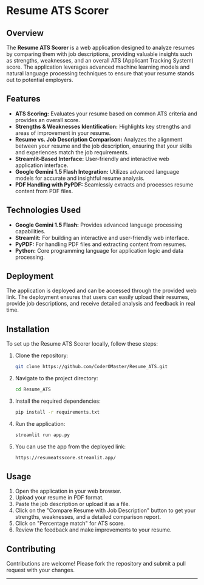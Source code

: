 

# Resume ATS Scorer

## Overview

The **Resume ATS Scorer** is a web application designed to analyze resumes by comparing them with job descriptions, providing valuable insights such as strengths, weaknesses, and an overall ATS (Applicant Tracking System) score. The application leverages advanced machine learning models and natural language processing techniques to ensure that your resume stands out to potential employers.

## Features

- **ATS Scoring:** Evaluates your resume based on common ATS criteria and provides an overall score.
- **Strengths & Weaknesses Identification:** Highlights key strengths and areas of improvement in your resume.
- **Resume vs. Job Description Comparison:** Analyzes the alignment between your resume and the job description, ensuring that your skills and experiences match the job requirements.
- **Streamlit-Based Interface:** User-friendly and interactive web application interface.
- **Google Gemini 1.5 Flash Integration:** Utilizes advanced language models for accurate and insightful resume analysis.
- **PDF Handling with PyPDF:** Seamlessly extracts and processes resume content from PDF files.

## Technologies Used

- **Google Gemini 1.5 Flash:** Provides advanced language processing capabilities.
- **Streamlit:** For building an interactive and user-friendly web interface.
- **PyPDF:** For handling PDF files and extracting content from resumes.
- **Python:** Core programming language for application logic and data processing.

## Deployment

The application is deployed and can be accessed through the provided web link. The deployment ensures that users can easily upload their resumes, provide job descriptions, and receive detailed analysis and feedback in real time.

## Installation

To set up the Resume ATS Scorer locally, follow these steps:

1. Clone the repository:
   ```bash
   git clone https://github.com/CoderOMaster/Resume_ATS.git
   ```
2. Navigate to the project directory:
   ```bash
   cd Resume_ATS
   ```
3. Install the required dependencies:
   ```bash
   pip install -r requirements.txt
   ```
4. Run the application:
   ```bash
   streamlit run app.py
   ```
5. You can use the app from the deployed link:
   ```bash
   https://resumeatsscore.streamlit.app/
   ```

## Usage

1. Open the application in your web browser.
2. Upload your resume in PDF format.
3. Paste the job description or upload it as a file.
4. Click on the "Compare Resume with Job Description" button to get your strengths, weaknesses, and a detailed comparison report.
5. Click on "Percentage match" for ATS score.
6. Review the feedback and make improvements to your resume.

## Contributing

Contributions are welcome! Please fork the repository and submit a pull request with your changes.

---
